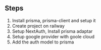 ## Steps

1. Install prisma, prisma-client and setup it
2. Create project on railway
3. Setup NextAuth, Install prisma adaptar
4. Setup google provider with goole cloud
5. Add the auth model to prisma
